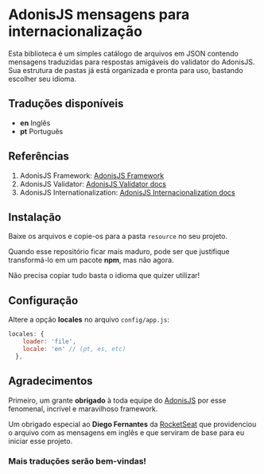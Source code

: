 # AdonisJS mensagens para internacionalização

Esta biblioteca é um simples catálogo de arquivos em JSON contendo mensagens traduzidas para respostas amigáveis do validator do AdonisJS. Sua estrutura de pastas já está organizada e pronta para uso, bastando escolher seu idioma.

## Traduções disponíveis

- **en** Inglês
- **pt** Português

## Referências

1. AdonisJS Framework: [AdonisJS Framework](https://adonisjs.com)
2. AdonisJS Validator: [AdonisJS Validator docs](https://adonisjs.com/docs/4.1/validator)
3. AdonisJS Internationalization: [AdonisJS Internacionalization docs](https://adonisjs.com/docs/4.1/internationalization)

## Instalação

Baixe os arquivos e copie-os para a pasta `resource` no seu projeto.

Quando esse repositório ficar mais maduro, pode ser que justifique transformá-lo em um pacote **npm**, mas não agora.

Não precisa copiar tudo basta o idioma que quizer utilizar!

## Configuração

Altere a opção **locales** no arquivo `config/app.js`:

```javascript
locales: {
    loader: 'file',
    locale: 'en' // (pt, es, etc)
  },
```

## Agradecimentos

Primeiro, um grante **obrigado** à toda equipe do [AdonisJS](http://adonisjs.com/) por esse fenomenal, incrível e maravilhoso framework.

Um obrigado especial ao **Diego Fernantes** da [RocketSeat](https://github.com/Rocketseat) que providenciou o arquivo com as mensagens em inglês e que serviram de base para eu iniciar esse projeto.

### Mais traduções serão bem-vindas!
